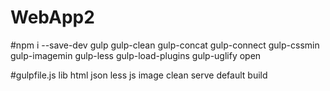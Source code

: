 # WebApp2

#npm i --save-dev <packages>
gulp
gulp-clean
gulp-concat
gulp-connect
gulp-cssmin
gulp-imagemin
gulp-less
gulp-load-plugins
gulp-uglify
open

#gulpfile.js
lib
html
json
less
js
image
clean
serve
default
build
